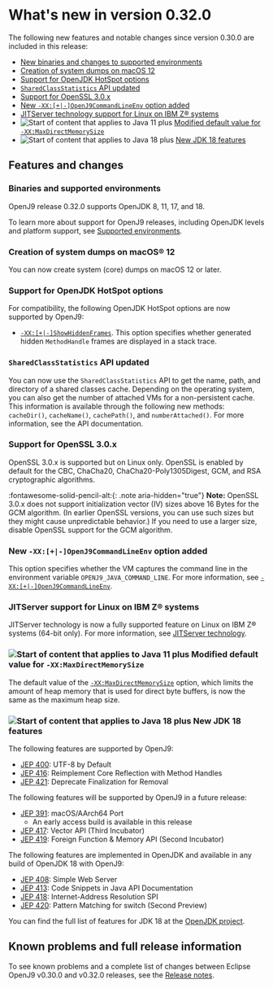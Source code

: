 <!--
* Copyright (c) 2017, 2022 IBM Corp. and others
*
* This program and the accompanying materials are made
* available under the terms of the Eclipse Public License 2.0
* which accompanies this distribution and is available at
* https://www.eclipse.org/legal/epl-2.0/ or the Apache
* License, Version 2.0 which accompanies this distribution and
* is available at https://www.apache.org/licenses/LICENSE-2.0.
*
* This Source Code may also be made available under the
* following Secondary Licenses when the conditions for such
* availability set forth in the Eclipse Public License, v. 2.0
* are satisfied: GNU General Public License, version 2 with
* the GNU Classpath Exception [1] and GNU General Public
* License, version 2 with the OpenJDK Assembly Exception [2].
*
* [1] https://www.gnu.org/software/classpath/license.html
* [2] http://openjdk.java.net/legal/assembly-exception.html
*
* SPDX-License-Identifier: EPL-2.0 OR Apache-2.0 OR GPL-2.0 WITH
* Classpath-exception-2.0 OR LicenseRef-GPL-2.0 WITH Assembly-exception
-->

# What's new in version 0.32.0

The following new features and notable changes since version 0.30.0 are included in this release:

- [New binaries and changes to supported environments](#binaries-and-supported-environments)
- [Creation of system dumps on macOS 12](#creation-of-system-dumps-on-macos-12)
- [Support for OpenJDK HotSpot options](#support-for-openjdk-hotspot-options)
- [`SharedClassStatistics` API updated](#sharedclassstatistics-api-updated)
- [Support for OpenSSL 3.0.x](#support-for-openssl-30x)
- [New `-XX:[+|-]OpenJ9CommandLineEnv` option added](#new-xx-openj9commandlineenv-option-added)
- [JITServer technology support for Linux on IBM Z&reg; systems](#jitserver-support-for-linux-on-ibm-z-systems)
- ![Start of content that applies to Java 11 plus](cr/java11plus.png) [Modified default value for `-XX:MaxDirectMemorySize`](#modified-default-value-for-xxmaxdirectmemorysize)
- ![Start of content that applies to Java 18 plus](cr/java18plus.png) [New JDK 18 features](#new-jdk-18-features)

## Features and changes

### Binaries and supported environments

OpenJ9 release 0.32.0 supports OpenJDK 8, 11, 17, and 18.

To learn more about support for OpenJ9 releases, including OpenJDK levels and platform support, see [Supported environments](openj9_support.md).

### Creation of system dumps on macOS&reg; 12

You can now create system (core) dumps on macOS 12 or later.


### Support for OpenJDK HotSpot options

For compatibility, the following OpenJDK HotSpot options are now supported by OpenJ9:

- [`-XX:[+|-]ShowHiddenFrames`](xxshowhiddenframes.md). This option specifies whether generated hidden `MethodHandle` frames are displayed in a stack trace.

### `SharedClassStatistics` API updated

You can now use the `SharedClassStatistics` API to get the name, path, and directory of a shared classes cache. Depending on the operating system, you can also get the number of attached VMs for a non-persistent cache. This information is available through the following new methods: `cacheDir()`, `cacheName()`, `cachePath()`, and `numberAttached()`. For more information, see the API documentation.

### Support for OpenSSL 3.0.x

OpenSSL 3.0.x is supported but on Linux only. OpenSSL is enabled by default for the CBC, ChaCha20, ChaCha20-Poly1305Digest, GCM, and RSA cryptographic algorithms.

:fontawesome-solid-pencil-alt:{: .note aria-hidden="true"} **Note:** OpenSSL 3.0.x does not support initialization vector (IV) sizes above 16 Bytes for the GCM algorithm. (In earlier OpenSSL versions, you can use such sizes but they might cause unpredictable behavior.) If you need to use a larger size, disable OpenSSL support for the GCM algorithm.

### New `-XX:[+|-]OpenJ9CommandLineEnv` option added

This option specifies whether the VM captures the command line in the environment variable `OPENJ9_JAVA_COMMAND_LINE`. For more information, see [`-XX:[+|-]OpenJ9CommandLineEnv`](xxopenj9commandlineenv.md).

### JITServer support for Linux on IBM Z&reg; systems
JITServer technology is now a fully supported feature on Linux on IBM Z&reg; systems (64-bit only). For more information, see [JITServer technology](jitserver.md).

### ![Start of content that applies to Java 11 plus](cr/java11plus.png) Modified default value for `-XX:MaxDirectMemorySize`

The default value of the [`-XX:MaxDirectMemorySize`](xxmaxdirectmemorysize.md) option, which limits the amount of heap memory that is used for direct byte buffers, is now the same as the maximum heap size.

### ![Start of content that applies to Java 18 plus](cr/java18plus.png) New JDK 18 features

The following features are supported by OpenJ9:

- [JEP 400](https://openjdk.java.net/jeps/400): UTF-8 by Default
- [JEP 416](https://openjdk.java.net/jeps/416): Reimplement Core Reflection with Method Handles
- [JEP 421](https://openjdk.java.net/jeps/421): Deprecate Finalization for Removal

The following features will be supported by OpenJ9 in a future release:

- [JEP 391](https://openjdk.java.net/jeps/391): macOS/AArch64 Port
    - An early access build is available in this release
- [JEP 417](https://openjdk.java.net/jeps/417): Vector API (Third Incubator)
- [JEP 419](https://openjdk.java.net/jeps/419): Foreign Function & Memory API (Second Incubator)

The following features are implemented in OpenJDK and available in any build of OpenJDK 18 with OpenJ9:

- [JEP 408](https://openjdk.java.net/jeps/408): Simple Web Server
- [JEP 413](https://openjdk.java.net/jeps/413): Code Snippets in Java API Documentation
- [JEP 418](https://openjdk.java.net/jeps/418): Internet-Address Resolution SPI
- [JEP 420](https://openjdk.java.net/jeps/420): Pattern Matching for switch (Second Preview)

You can find the full list of features for JDK 18 at the [OpenJDK project](http://openjdk.java.net/projects/jdk/18/).


## Known problems and full release information

To see known problems and a complete list of changes between Eclipse OpenJ9 v0.30.0 and v0.32.0 releases, see the [Release notes](https://github.com/eclipse-openj9/openj9/blob/master/doc/release-notes/0.32/0.32.md).

<!-- ==== END OF TOPIC ==== version0.32.md ==== -->
